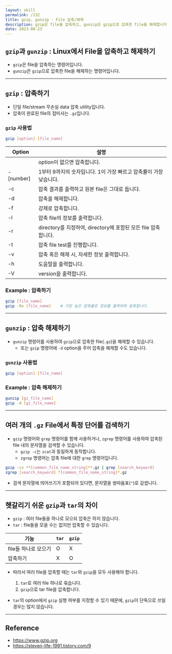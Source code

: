 ```yaml
---
layout: skill
permalink: /132
title: gzip, gunzip - File 압축/해제
description: gzip은 file을 압축하고, gunzip은 gzip으로 압축한 file을 해제합니다.
date: 2023-08-23
---
```



## `gzip`과 `gunzip` : Linux에서 File을 압축하고 해제하기

- `gzip`은 file을 압축하는 명령어입니다.
- `gunzip`은 `gzip`으로 압축한 file을 해제하는 명령어입니다.


---


## `gzip` : 압축하기

- 단일 file/stream 무손실 data 압축 utility입니다.
- 압축이 완료된 file의 접미사는 `.gz`입니다. 


### `gzip` 사용법

```sh
gzip [option] [file_name]
```

| Option | 설명 |
| --- | --- |
|  | option이 없으면 압축합니다. |
| -[number] | 1부터 9까지의 숫자입니다. 1이 가장 빠르고 압축률이 가장 낮습니다. |
| -c | 압축 결과를 출력하고 원본 file은 그대로 둡니다. |
| -d | 압축을 해제합니다. |
| -f | 강제로 압축합니다. |
| -l | 압축 file의 정보를 출력합니다. |
| -r | directory를 지정하여, directory에 포함된 모든 file 압축합니다. |
| -t | 압축 file test를 진행합니다. |
| -v | 압축 혹은 해제 시, 자세한 정보 출력합니다. |
| -h | 도움말을 출력합니다. |
| -V | version을 출력합니다. |


### Example : 압축하기

```sh
gzip [file_name]
gzip -9v [file_name]    # 가장 높은 압축률로 정보를 출력하며 압축합니다.
```


---


## `gunzip` : 압축 해제하기

- `gunzip` 명령어를 사용하여 `gzip`으로 압축한 file(`.gz`)을 해제할 수 있습니다.
    - 또는 `gzip` 명령어에 `-d` option을 주어 압축을 해제할 수도 있습니다.


### `gunzip` 사용법

```sh
gzip [option] [file_name]
```


### Example : 압축 해제하기

```sh
gunzip [gz_file_name]
gzip -d [gz_file_name]
```


---


## 여러 개의 `.gz` File에서 특정 단어를 검색하기

- `gzip` 명령어와 `grep` 명령어를 함께 사용하거나, `zgrep` 명령어를 사용하여 압축된 file 내의 문자열을 검색할 수 있습니다.
    - `gzip -c`는 `zcat`과 동일하게 동작합니다.
    - `zgrep` 명령어는 압축 file에 대한 `grep` 명령어입니다.

```sh
gzip -cv **[common_file_name_string]**.gz | grep [search_keyword]
zgrep [search_keyword] *[common_file_name_string]*.gz
```

- 검색 문자열에 띄어쓰기가 포함되어 있다면, 문자열을 쌍따옴표(`"`)로 감쌉니다.


---


## 헷갈리기 쉬운 `gzip`과 `tar`의 차이

- `gzip` : 여러 file들을 하나로 모으되 압축은 하지 않습니다.
- `tar` : file들을 모을 수는 없지만 압축할 수 있습니다.

| 기능 | `tar` | `gzip` |
| --- | --- | --- |
| file들 하나로 모으기 | O | X |
| 압축하기 | X | O |

- 따라서 여러 file을 압축할 때는 `tar`와 `gzip`을 모두 사용해야 합니다.
    1. `tar`로 여러 file 하나로 묶습니다.
    2. `gzip`으로 tar file을 압축합니다.

- `tar`의 option에서 `gzip` 실행 여부를 지정할 수 있기 때문에, `gzip`이 단독으로 쓰일 경우는 많지 않습니다.


---


## Reference

- <https://www.gzip.org>
- <https://steven-life-1991.tistory.com/9>


